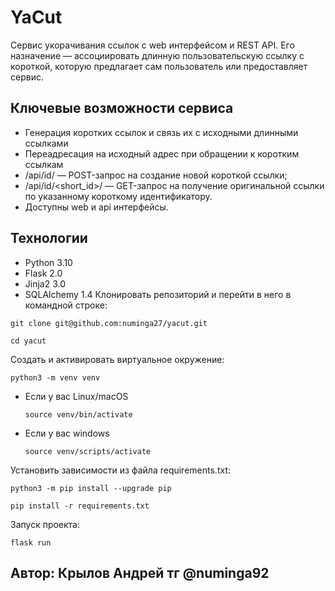 # YaCut
Сервис укорачивания ссылок с web интерфейсом и REST API. Его назначение — ассоциировать длинную пользовательскую ссылку с короткой, которую предлагает сам пользователь или предоставляет сервис.

## Ключевые возможности сервиса
* Генерация коротких ссылок и связь их с исходными длинными ссылками
* Переадресация на исходный адрес при обращении к коротким ссылкам
* /api/id/ — POST-запрос на создание новой короткой ссылки;
* /api/id/<short_id>/ — GET-запрос на получение оригинальной ссылки по указанному короткому идентификатору.
* Доступны web и api интерфейсы.
## Технологии
* Python 3.10
* Flask 2.0
* Jinja2 3.0
* SQLAlchemy 1.4
Клонировать репозиторий и перейти в него в командной строке:

```
git clone git@github.com:numinga27/yacut.git
```

```
cd yacut
```

Cоздать и активировать виртуальное окружение:

```
python3 -m venv venv
```

* Если у вас Linux/macOS

    ```
    source venv/bin/activate
    ```

* Если у вас windows

    ```
    source venv/scripts/activate
    ```

Установить зависимости из файла requirements.txt:

```
python3 -m pip install --upgrade pip
```

```
pip install -r requirements.txt
```
Запуск проекта:

```
flask run
```
## Автор: Крылов Андрей тг @numinga92
